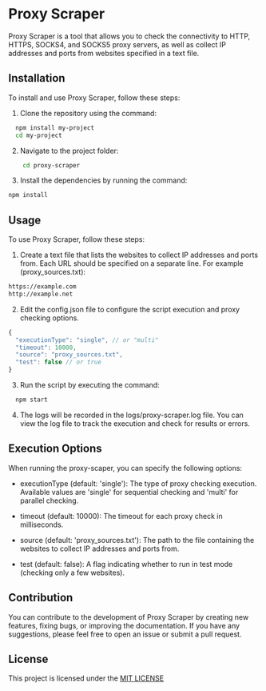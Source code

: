 
# Proxy Scraper

Proxy Scraper is a tool that allows you to check the connectivity to HTTP, HTTPS, SOCKS4, and SOCKS5 proxy servers, as well as collect IP addresses and ports from websites specified in a text file.


## Installation 

To install and use Proxy Scraper, follow these steps:

1. Clone the repository using the command:
```bash 
  npm install my-project
  cd my-project
```
2. Navigate to the project folder:
```bash
    cd proxy-scraper
```
3. Install the dependencies by running the command:
```bash
npm install
```

## Usage

To use Proxy Scraper, follow these steps:

1. Create a text file that lists the websites to collect IP addresses and ports from. Each URL should be specified on a separate line. For example (proxy_sources.txt):
```bash
https://example.com
http://example.net
```
2. Edit the config.json file to configure the script execution and proxy checking options.
```javascript
{
  "executionType": "single", // or "multi"
  "timeout": 10000,
  "source": "proxy_sources.txt",
  "test": false // or true
}
```
3. Run the script by executing the command:
```bash
  npm start
```
4. The logs will be recorded in the logs/proxy-scraper.log file. You can view the log file to track the execution and check for results or errors.
## Execution Options

When running the proxy-scaper, you can specify the following options:

* executionType (default: 'single'): The type of proxy checking execution. Available values are 'single' for sequential checking and 'multi' for parallel checking.

* timeout (default: 10000): The timeout for each proxy check in milliseconds.

* source (default: 'proxy_sources.txt'): The path to the file containing the websites to collect IP addresses and ports from.

* test (default: false): A flag indicating whether to run in test mode (checking only a few websites).

## Contribution

You can contribute to the development of Proxy Scraper by creating new features, fixing bugs, or improving the documentation. If you have any suggestions, please feel free to open an issue or submit a pull request.


## License

This project is licensed under the [MIT LICENSE](https://github.com/timursevimli/proxy-scraper/blob/main/LICENSE)

  
